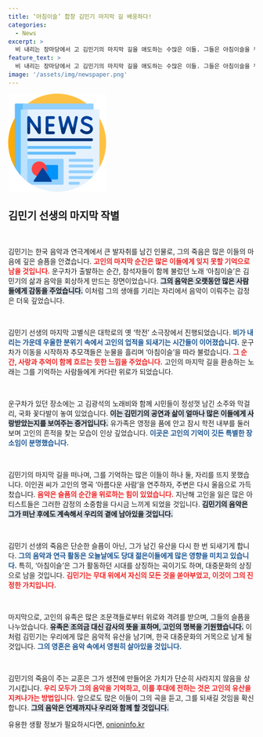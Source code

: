 ```yaml
---
title: ‘아침이슬’ 합창 김민기 마지막 길 배웅하다!
categories:
  - News
excerpt: >
  비 내리는 장마당에서 고 김민기의 마지막 길을 애도하는 수많은 이들. 그들은 아침이슬을 부르며 눈물의 작별을 고했다. 이별의 슬픔 속, 사랑의 메시지는 더욱 깊이 새겨졌다.
feature_text: >
  비 내리는 장마당에서 고 김민기의 마지막 길을 애도하는 수많은 이들. 그들은 아침이슬을 부르며 눈물의 작별을 고했다. 이별의 슬픔 속, 사랑의 메시지는 더욱 깊이 새겨졌다.
image: '/assets/img/newspaper.png'
---
```


<p><img src="/assets/img/newspaper.png" alt="kimp 속보" /></p>

<h2 data-ke-size="size26">김민기 선생의 마지막 작별</h2>

<p data-ke-size="size16">&nbsp;</p>

<p>김민기는 한국 음악과 연극계에서 큰 발자취를 남긴 인물로, 그의 죽음은 많은 이들의 마음에 깊은 슬픔을 안겼습니다. <b><span style="color: #ee2323;">고인의 마지막 순간은 많은 이들에게 잊지 못할 기억으로 남을 것입니다.</span></b> 운구차가 출발하는 순간, 참석자들이 함께 불렀던 노래 ‘아침이슬’은 김민기의 삶과 음악을 회상하게 만드는 장면이었습니다. <b><span style="background-color: #21538527;">그의 음악은 오랫동안 많은 사람들에게 감동을 주었습니다.</span></b> 이처럼 그의 생애를 기리는 자리에서 음악이 이뤄주는 감정은 더욱 깊었습니다.</p>

<p data-ke-size="size16">&nbsp;</p>

<p>김민기 선생의 마지막 고별식은 대학로의 옛 ‘학전’ 소극장에서 진행되었습니다. <b><span style="color: #1a5490;">비가 내리는 가운데 우울한 분위기 속에서 고인의 업적을 되새기는 시간들이 이어졌습니다.</span></b> 운구차가 이동을 시작하자 추모객들은 눈물을 흘리며 ‘아침이슬’을 따라 불렀습니다. <b><span style="color: #ee2323;">그 순간, 사랑과 추억이 함께 흐르는 듯한 느낌을 주었습니다.</span></b> 고인의 마지막 길을 환송하는 노래는 그를 기억하는 사람들에게 커다란 위로가 되었습니다.</p>

<p data-ke-size="size16">&nbsp;</p>

<p>운구차가 있던 장소에는 고 김광석의 노래비와 함께 시민들이 정성껏 남긴 소주와 막걸리, 국화 꽃다발이 놓여 있었습니다. <b><span style="background-color: #21538527;">이는 김민기의 공연과 삶이 얼마나 많은 이들에게 사랑받았는지를 보여주는 증거입니다.</span></b> 유가족은 영정을 품에 안고 잠시 학전 내부를 둘러보며 고인의 흔적을 찾는 모습이 인상 깊었습니다. <b><span style="color: #1a5490;">이곳은 고인의 기억이 깃든 특별한 장소임이 분명했습니다.</span></b></p>

<p data-ke-size="size16">&nbsp;</p>

<p>김민기의 마지막 길을 떠나며, 그를 기억하는 많은 이들이 하나 둘, 자리를 뜨지 못했습니다. 이인권 씨가 고인의 명곡 ‘아름다운 사람’을 연주하자, 주변은 다시 울음으로 가득 찼습니다. <b><span style="color: #ee2323;">음악은 슬픔의 순간을 위로하는 힘이 있었습니다.</span></b> 지난해 고인을 잃은 많은 아티스트들은 그러한 감정의 소중함을 다시금 느끼게 되었을 것입니다. <b><span style="background-color: #21538527;">김민기의 음악은 그가 떠난 후에도 계속해서 우리의 곁에 남아있을 것입니다.</span></b></p>

<p data-ke-size="size16">&nbsp;</p>

<p>김민기 선생의 죽음은 단순한 슬픔이 아닌, 그가 남긴 유산을 다시 한 번 되새기게 합니다. <b><span style="color: #1a5490;">그의 음악과 연극 활동은 오늘날에도 당대 젊은이들에게 많은 영향을 미치고 있습니다.</span></b> 특히, ‘아침이슬’은 그가 활동하던 시대를 상징하는 곡이기도 하며, 대중문화의 상징으로 남을 것입니다. <b><span style="color: #ee2323;">김민기는 무대 위에서 자신의 모든 것을 쏟아부었고, 이것이 그의 진정한 가치입니다.</span></b></p>

<p data-ke-size="size16">&nbsp;</p>

<p>마지막으로, 고인의 유족은 많은 조문객들로부터 위로와 격려를 받으며, 그들의 슬픔을 나누었습니다. <b><span style="background-color: #21538527;">유족은 조의금 대신 감사의 뜻을 표하며, 고인의 명복을 기원했습니다.</span></b> 이처럼 김민기는 우리에게 많은 음악적 유산을 남기며, 한국 대중문화의 거목으로 남게 될 것입니다. <b><span style="color: #1a5490;">그의 영혼은 음악 속에서 영원히 살아있을 것입니다.</span></b></p>

<p data-ke-size="size16">&nbsp;</p>

<p>김민기의 죽음이 주는 교훈은 그가 생전에 만들어온 가치가 단순히 사라지지 않음을 상기시킵니다. <b><span style="color: #ee2323;">우리 모두가 그의 음악을 기억하고, 이를 후대에 전하는 것은 고인의 유산을 지켜나가는 방법입니다.</span></b> 앞으로도 많은 이들이 그의 곡을 듣고, 그를 되새길 것임을 확신합니다. <b><span style="background-color: #21538527;">그의 음악은 언제까지나 우리와 함께 할 것입니다.</span></b></p>
유용한 생활 정보가 필요하시다면, <a href="https://onioninfo.kr" rel="dofollow">onioninfo.kr</a>


